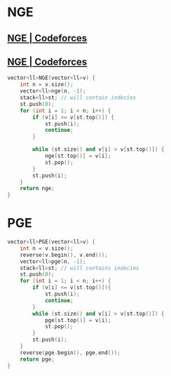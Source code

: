# NGE
## [NGE | Codeforces](https://codeforces.com/group/T3p02rhrmb/contest/339641/problem/Q)
## [NGE | Codeforces](https://codeforces.com/group/c3FDl9EUi9/contest/263096/problem/J)

```cpp
vector<ll>NGE(vector<ll>v) {
    int n = v.size();
    vector<ll>nge(n, -1);
    stack<ll>st; // will contain indecies
    st.push(0);
    for (int i = 1; i < n; i++) {
        if (v[i] <= v[st.top()]) {
            st.push(i);
            continue;
        }

        while (st.size() and v[i] > v[st.top()]) {
            nge[st.top()] = v[i];
            st.pop();
        }
        st.push(i);
    }
    return nge;
}
```

# PGE
```cpp
vector<ll>PGE(vector<ll>v) {
    int n = v.size();
    reverse(v.begin(), v.end());
    vector<ll>pge(n, -1);
    stack<ll>st; // will contains indecies
    st.push(0);
    for (int i = 1; i < n; i++) {
        if (v[i] <= v[st.top()]){
            st.push(i); 
            continue;
        }
        while (st.size() and v[i] > v[st.top()]) {
            pge[st.top()] = v[i];
            st.pop();
        }
        st.push(i);
    }
    reverse(pge.begin(), pge.end());
    return pge;
}
```
